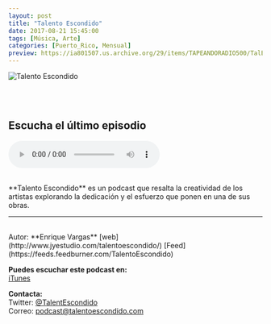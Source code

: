 ```yaml
---
layout: post
title: "Talento Escondido"
date: 2017-08-21 15:45:00
tags: [Música, Arte]
categories: [Puerto_Rico, Mensual]
preview: https://ia801507.us.archive.org/29/items/TAPEANDORADIO500/TalEsc_podcast%20300-%20Enrique%20Vargas.jpg
---
```


![Talento Escondido](https://ia801507.us.archive.org/29/items/TAPEANDORADIO500/TalEsc_podcast%20500-%20Enrique%20Vargas.jpg)

<br/>
<br/>

## Escucha el último episodio

<!--reproductor-feed=https://feeds.feedburner.com/TalentoEscondido-->
<!--reproductor-start-->
<audio id="audio" preload="auto" controls="" src="http://feedproxy.google.com/~r/TalentoEscondido/~5/M1nrkeDHDQM/talesc_t02_t04.mp3"></audio>
<!--reproductor-end-->

<br/>  
**Talento Escondido** es un podcast que resalta la creatividad de los artistas explorando la dedicación y el esfuerzo que ponen en una de sus obras.

_ _ _

<br>
Autor: **Enrique Vargas**   
[web](http://www.jyestudio.com/talentoescondido/)  
[Feed](https://feeds.feedburner.com/TalentoEscondido)  


**Puedes escuchar este podcast en:**   
[iTunes](https://itunes.apple.com/us/podcast/talento-escondido/id1123788225)  

**Contacta:**  
Twitter: [@TalentEscondido](https://twitter.com/TalentEscondido)  
Correo: [podcast@talentoescondido.com](mailto:podcast@talentoescondido.com)   

